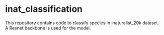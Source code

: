 # inat_classification

This repository contains code to classify species in inaturalist_20k dataset. A Resnet backbone is used for the model.
